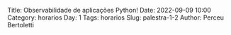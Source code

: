 Title: Observabilidade de aplicações Python!
Date: 2022-09-09 10:00
Category: horarios
Day: 1
Tags: horarios
Slug: palestra-1-2
Author: Perceu Bertoletti
